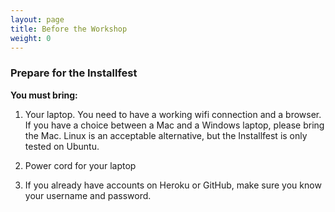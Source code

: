 ```yaml
---
layout: page
title: Before the Workshop
weight: 0
---
```


### Prepare for the Installfest

**You must bring:**

1. Your laptop. You need to have a working wifi connection and a browser. If you have a choice between a Mac and a Windows laptop, please bring the Mac. Linux is an acceptable alternative, but the Installfest is only tested on Ubuntu.

2. Power cord for your laptop

3. If you already have accounts on Heroku or GitHub, make sure you know your username and password.
